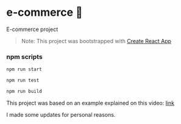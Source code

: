 # e-commerce 🛒
E-commerce project

> Note: This project was bootstrapped with [Create React App](https://github.com/facebook/create-react-app)

### npm scripts

```bash
npm run start
```

```bash
npm run test
```


```bash
npm run build
```

This project was based on an example explained on this video:
[link](https://www.youtube.com/watch?v=1DklrGoAxDE&ab_channel=freeCodeCamp.org)

I made some updates for personal reasons.
